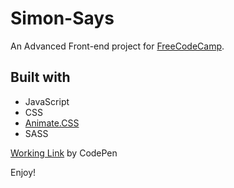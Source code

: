 # Simon-Says

An Advanced Front-end project for [FreeCodeCamp](https://www.freecodecamp.org/challenges/build-a-simon-game).

## Built with
  - JavaScript
  - CSS
  - [Animate.CSS](https://daneden.github.io/animate.css/)
  - SASS

[Working Link](https://codepen.io/thisiswhale/full/jZYdKX/) by CodePen

Enjoy!
